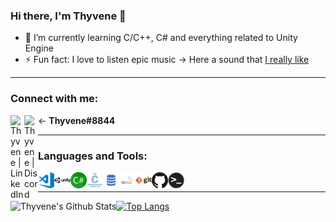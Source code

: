 ### Hi there, I'm Thyvene 👋

- 🌱 I’m currently learning C/C++, C# and everything related to Unity Engine
- ⚡ Fun fact: I love to listen epic music -> Here a sound that [I really like](https://www.youtube.com/watch?v=dQw4w9WgXcQ)

---

### Connect with me:

[<img align="left" alt="Thyvene | LinkedIn" width="22px" src="https://cdn.jsdelivr.net/npm/simple-icons@v3/icons/linkedin.svg" />][linkedin]
[<img align="left" alt="Thyvene | Discord" width="22px" src="https://cdn.jsdelivr.net/npm/simple-icons@v3/icons/discord.svg" />][discord]<- **Thyvene#8844**

---

### Languages and Tools:

[<img align="left" alt="Visual Studio" width="26px" src="https://raw.githubusercontent.com/github/explore/80688e429a7d4ef2fca1e82350fe8e3517d3494d/topics/visual-studio-code/visual-studio-code.png" />][aboutme]
[<img align="left" alt="Unity" width="26px" src="https://raw.githubusercontent.com/github/explore/80688e429a7d4ef2fca1e82350fe8e3517d3494d/topics/unity/unity.png" />][aboutme]
[<img align="left" alt="C#" width="26px" src="https://raw.githubusercontent.com/github/explore/80688e429a7d4ef2fca1e82350fe8e3517d3494d/topics/csharp/csharp.png" />][aboutme]
[<img align="left" alt="C/C++" width="26px" src="https://raw.githubusercontent.com/github/explore/80688e429a7d4ef2fca1e82350fe8e3517d3494d/topics/c/c.png" />][aboutme]
[<img align="left" alt="SQL" width="26px" src="https://raw.githubusercontent.com/github/explore/80688e429a7d4ef2fca1e82350fe8e3517d3494d/topics/sql/sql.png" />][aboutme]
[<img align="left" alt="MySQL" width="26px" src="https://raw.githubusercontent.com/github/explore/80688e429a7d4ef2fca1e82350fe8e3517d3494d/topics/mysql/mysql.png" />][aboutme]
[<img align="left" alt="Git" width="26px" src="https://raw.githubusercontent.com/github/explore/80688e429a7d4ef2fca1e82350fe8e3517d3494d/topics/git/git.png" />][aboutme]
[<img align="left" alt="GitHub" width="26px" src="https://raw.githubusercontent.com/github/explore/78df643247d429f6cc873026c0622819ad797942/topics/github/github.png" />][aboutme]
[<img align="left" alt="Shell" width="26px" src="https://raw.githubusercontent.com/github/explore/80688e429a7d4ef2fca1e82350fe8e3517d3494d/topics/terminal/terminal.png" />][aboutme]
<br />

---

[![Top Langs](https://github-readme-stats.vercel.app/api/top-langs/?username=thyvene&theme=radical&layout=compact)](https://github.com/Thyvene)
<img align="left" alt="Thyvene's Github Stats" src="https://github-readme-stats.codestackr.vercel.app/api?username=Thyvene&theme=radical&show_icons=true&hide_border=true&count_private=true" />

[website]: https://nws.vance-corp.com/index.html
[linkedin]: https://www.linkedin.com/in/karim-e-278680134/
[discord]: thyvene#8844
[aboutme]: https://nws.vance-corp.com/about.html
[Epitech]: https://www.epitech.eu/en/
